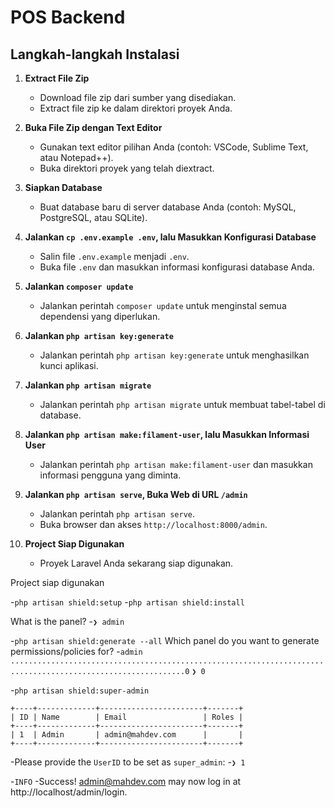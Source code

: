 # POS Backend
## Langkah-langkah Instalasi

1. **Extract File Zip**
    - Download file zip dari sumber yang disediakan.
    - Extract file zip ke dalam direktori proyek Anda.

2. **Buka File Zip dengan Text Editor**
    - Gunakan text editor pilihan Anda (contoh: VSCode, Sublime Text, atau Notepad++).
    - Buka direktori proyek yang telah diextract.

3. **Siapkan Database**
    - Buat database baru di server database Anda (contoh: MySQL, PostgreSQL, atau SQLite).

4. **Jalankan `cp .env.example .env`, lalu Masukkan Konfigurasi Database**
    - Salin file `.env.example` menjadi `.env`.
    - Buka file `.env` dan masukkan informasi konfigurasi database Anda.

5. **Jalankan `composer update`**
    - Jalankan perintah `composer update` untuk menginstal semua dependensi yang diperlukan.

6. **Jalankan `php artisan key:generate`**
    - Jalankan perintah `php artisan key:generate` untuk menghasilkan kunci aplikasi.

7. **Jalankan `php artisan migrate`**
    - Jalankan perintah `php artisan migrate` untuk membuat tabel-tabel di database.

8. **Jalankan `php artisan make:filament-user`, lalu Masukkan Informasi User**
    - Jalankan perintah `php artisan make:filament-user` dan masukkan informasi pengguna yang diminta.

9. **Jalankan `php artisan serve`, Buka Web di URL `/admin`**
    - Jalankan perintah `php artisan serve`.
    - Buka browser dan akses `http://localhost:8000/admin`.

10. **Project Siap Digunakan**
    - Proyek Laravel Anda sekarang siap digunakan.

Project siap digunakan


-`php artisan shield:setup`
-`php artisan shield:install`

What is the panel?
-```❯ admin```

-`php artisan shield:generate --all`
Which panel do you want to generate permissions/policies for?
-```admin .............................................................................................................0```
```❯ 0```

-`php artisan shield:super-admin`
```
+----+-------------+-----------------------+-------+
| ID | Name        | Email                 | Roles |
+----+-------------+-----------------------+-------+
| 1  | Admin       | admin@mahdev.com      |       |
+----+-------------+-----------------------+-------+
```
-Please provide the `UserID` to be set as `super_admin`:
-```❯ 1```

-`INFO`
-Success! admin@mahdev.com may now log in at http://localhost/admin/login.